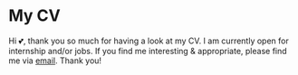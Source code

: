 # My CV 

Hi 💕, thank you so much for having a look at my CV. I am currently open for internship and/or jobs. If you find me interesting & appropriate, please find me via [email](mailto:anhnt179.work@gmail.com). Thank you! 
